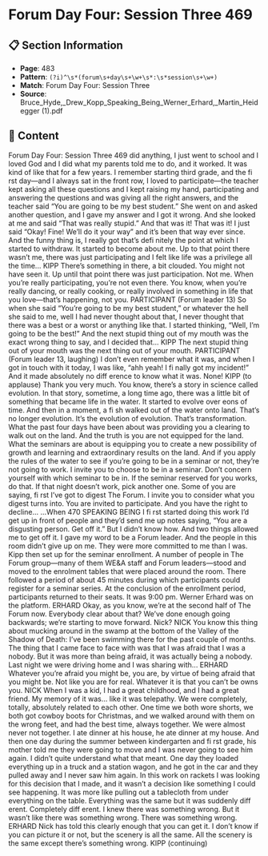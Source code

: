 # Forum Day Four: Session Three 469

## 📋 Section Information

- **Page**: 483
- **Pattern**: `(?i)^\s*(forum\s+day\s+\w+\s*:\s*session\s+\w+)`
- **Match**: Forum Day Four: Session Three
- **Source**: Bruce_Hyde,_Drew_Kopp_Speaking_Being_Werner_Erhard,_Martin_Heidegger (1).pdf

## 📄 Content

Forum Day Four: Session Three 469
did anything, I just went to school and I loved God and I did what my parents told me to do, and
it worked. It was kind of like that for a few years. I remember starting third grade, and the fi rst
day—and I always sat in the front row, I loved to participate—the teacher kept asking all these
questions and I kept raising my hand, participating and answering the questions and was giving
all the right answers, and the teacher said “You are going to be my best student.” She went on
and asked another question, and I gave my answer and I got it wrong. And she looked at me and
said “That was really stupid.” And that was it! That was it! I just said “Okay! Fine! We’ll do it your
way” and it’s been that way ever since. And the funny thing is, I really got that’s defi nitely the
point at which I started to withdraw. It started to become about me. Up to that point there wasn’t
me, there was just participating and I felt like life was a privilege all the time...
KIPP
There’s something in there, a bit clouded. You might not have seen it. Up until that point there
was just participation. Not me. When you’re really participating, you’re not even there. You
know, when you’re really dancing, or really cooking, or really involved in something in life that
you love—that’s happening, not you.
PARTICIPANT (Forum leader 13)
So when she said “You’re going to be my best student,” or whatever the hell she said to me, well
I had never thought about that, I never thought that there was a best or a worst or anything like
that. I started thinking, “Well, I’m going to be the best!” And the next stupid thing out of my
mouth was the exact wrong thing to say, and I decided that...
KIPP
The next stupid thing out of your mouth was the next thing out of your mouth.
PARTICIPANT (Forum leader 13, laughing)
I don’t even remember what it was, and when I got in touch with it today, I was like, “ahh yeah!
I fi nally got my incident!” And it made absolutely no diff erence to know what it was. None!
KIPP (to applause)
Thank you very much. You know, there’s a story in science called evolution. In that story,
sometime, a long time ago, there was a little bit of something that became life in the water. It
started to evolve over eons of time. And then in a moment, a fi sh walked out of the water onto
land. That’s no longer evolution. It’s the evolution of evolution. That’s transformation. What
the past four days have been about was providing you a clearing to walk out on the land. And
the truth is you are not equipped for the land. What the seminars are about is equipping you to
create a new possibility of growth and learning and extraordinary results on the land. And if
you apply the rules of the water to see if you’re going to be in a seminar or not, they’re not going
to work. I invite you to choose to be in a seminar. Don’t concern yourself with which seminar
to be in. If the seminar reserved for you works, do that. If that night doesn’t work, pick another
one. Some of you are saying, fi rst I’ve got to digest The Forum. I invite you to consider what
you digest turns into. You are invited to participate. And you have the right to decline... ...When
470
SPEAKING BEING
I fi rst started doing this work I’d get up in front of people and they’d send me up notes saying,
“You are a disgusting person. Get off  it.” But I didn’t know how. And two things allowed me to
get off  it. I gave my word to be a Forum leader. And the people in this room didn’t give up on
me. They were more committed to me than I was.
Kipp then set up for the seminar enrollment. A number of people in The Forum group—many of
them WE&A staff  and Forum leaders—stood and moved to the enrolment tables that were placed
around the room. There followed a period of about 45 minutes during which participants could
register for a seminar series.
At the conclusion of the enrollment period, participants returned to their seats. It was 9:00 pm.
Werner Erhard was on the platform.
ERHARD
Okay, as you know, we’re at the second half of The Forum now. Everybody clear about that?
We’ve done enough going backwards; we’re starting to move forward. Nick?
NICK
You know this thing about mucking around in the swamp at the bottom of the Valley of the
Shadow of Death: I’ve been swimming there for the past couple of months. The thing that I
came face to face with was that I was afraid that I was a nobody. But it was more than being
afraid, it was actually being a nobody. Last night we were driving home and I was sharing with...
ERHARD
Whatever you’re afraid you might be, you are, by virtue of being afraid that you might be. Not
like you are for real. Whatever it is that you can’t be owns you.
NICK
When I was a kid, I had a great childhood, and I had a great friend. My memory of it was... like it
was telepathy. We were completely, totally, absolutely related to each other. One time we both wore
shorts, we both got cowboy boots for Christmas, and we walked around with them on the wrong
feet, and had the best time, always together. We were almost never not together. I ate dinner at his
house, he ate dinner at my house. And then one day during the summer between kindergarten
and fi rst grade, his mother told me they were going to move and I was never going to see him
again. I didn’t quite understand what that meant. One day they loaded everything up in a truck
and a station wagon, and he got in the car and they pulled away and I never saw him again. In this
work on rackets I was looking for this decision that I made, and it wasn’t a decision like something
I could see happening. It was more like pulling out a tablecloth from under everything on the
table. Everything was the same but it was suddenly diff erent. Completely diff erent. I knew there
was something wrong. But it wasn’t like there was something wrong. There was something wrong.
ERHARD
Nick has told this clearly enough that you can get it. I don’t know if you can picture it or not,
but the scenery is all the same. All the scenery is the same except there’s something wrong.
KIPP (continuing)